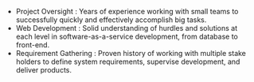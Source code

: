 * Project Oversight
: Years of experience working with small teams to successfully quickly and effectively accomplish big tasks.
* Web Development
: Solid understanding of hurdles and solutions at each level in software-as-a-service development, from database to front-end.
* Requirement Gathering
: Proven history of working with multiple stake holders to define system requirements, supervise development, and deliver products.
